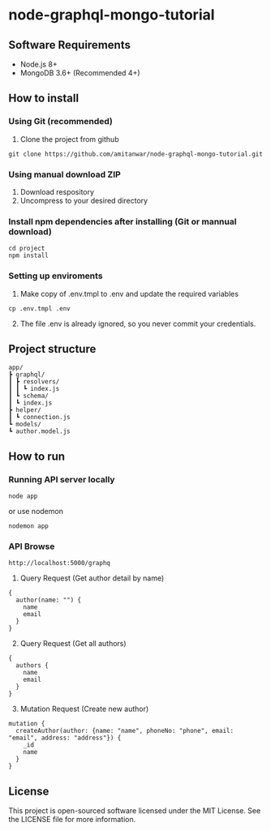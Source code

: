 # node-graphql-mongo-tutorial

## Software Requirements

- Node.js 8+
- MongoDB 3.6+ (Recommended 4+)

## How to install

### Using Git (recommended)

1. Clone the project from github

```
git clone https://github.com/amitanwar/node-graphql-mongo-tutorial.git

```

### Using manual download ZIP

1. Download respository
2. Uncompress to your desired directory

### Install npm dependencies after installing (Git or mannual download)

```
cd project
npm install

```

### Setting up enviroments

1. Make copy of .env.tmpl to .env and update the required variables

```
cp .env.tmpl .env

```

2. The file .env is already ignored, so you never commit your credentials.

## Project structure

```
app/
┣ graphql/
┃ ┣ resolvers/
┃ ┃ ┗ index.js
┃ ┗ schema/
┃ ┗ index.js
┣ helper/
┃ ┗ connection.js
┗ models/
┗ author.model.js
```

## How to run

### Running API server locally

```
node app
```

or use nodemon

```
nodemon app
```
### API Browse

```
http://localhost:5000/graphq
```
1. Query Request (Get author detail by name)

```
{
  author(name: "") {
    name
    email
  }
}
```

2. Query Request (Get all authors)

```
{
  authors {
    name
    email
  }
}
```

3. Mutation Request (Create new author)

```
mutation {
  createAuthor(author: {name: "name", phoneNo: "phone", email: "email", address: "address"}) {
    _id
    name
  }
}
```

## License

This project is open-sourced software licensed under the MIT License. See the LICENSE file for more information.
